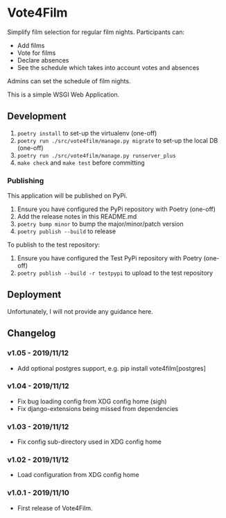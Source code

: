 # Vote4Film

Simplify film selection for regular film nights. Participants can:

- Add films
- Vote for films
- Declare absences
- See the schedule which takes into account votes and absences

Admins can set the schedule of film nights.

This is a simple WSGI Web Application.

## Development

1. `poetry install` to set-up the virtualenv (one-off)
2. `poetry run ./src/vote4film/manage.py migrate` to set-up the local DB (one-off)
3. `poetry run ./src/vote4film/manage.py runserver_plus`
4. `make check` and `make test` before committing

### Publishing

This application will be published on PyPi.

1. Ensure you have configured the PyPi repository with Poetry (one-off)
2. Add the release notes in this README.md
3. `poetry bump minor` to bump the major/minor/patch version
3. `poetry publish --build` to release

To publish to the test repository:

1. Ensure you have configured the Test PyPi repository with Poetry (one-off)
2. `poetry publish --build -r testpypi` to upload to the test repository

## Deployment

Unfortunately, I will not provide any guidance here.

## Changelog

### v1.05 - 2019/11/12

- Add optional postgres support, e.g. pip install vote4film[postgres]

### v1.04 - 2019/11/12

- Fix bug loading config from XDG config home (sigh)
- Fix django-extensions being missed from dependencies

### v1.03 - 2019/11/12

- Fix config sub-directory used in XDG config home

### v1.02 - 2019/11/12

- Load configuration from XDG config home

### v1.0.1 - 2019/11/10

- First release of Vote4Film.
